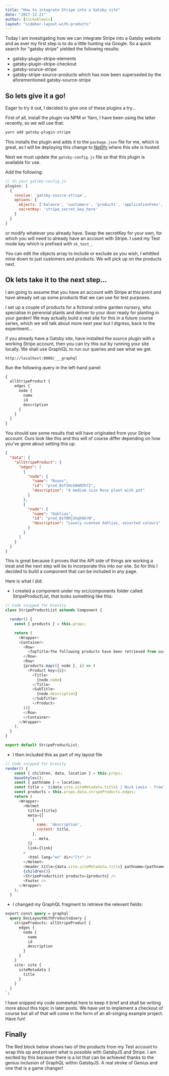 ```yaml
---
title: "How to integrate Stripe into a Gatsby site"
date: "2017-12-21"
author: [nickeblewis]
layout: "sidebar-layout-with-products"
---
```


Today I am investigating how we can integrate Stripe into a Gatsby website and as ever my first step is to do a little hunting via Google. So a quick search for "gatsby stripe" yielded the following results:

* gatsby-plugin-stripe-elements
* gatsby-plugin-stripe-checkout
* gatsby-source-stripe
* gatsby-stripe-source-products which has now been superseded by the aforementioned gatsby-source-stripe

## So lets give it a go!

Eager to try it out, I decided to give one of these plugins a try...

First of all, install the plugin via NPM or Yarn, I have been using the latter recently, so we will use that:

```bash
yarn add gatsby-plugin-stripe
```

This installs the plugin and adds it to the ```package.json``` file for me, which is great, as I will be deploying this change to [Netlify](https://netlify.com) where this site is hosted.

Next we must update the ```gatsby-config.js``` file so that this plugin is available for use.

Add the following:

```JavaScript
// In your gatsby-config.js
plugins: [
  {
    resolve: `gatsby-source-stripe`,
    options: {
      objects: ['balance', 'customers', 'products', 'applicationFees', 'skus', 'subscriptions'],
      secretKey: 'stripe_secret_key_here'
    }
  }
]
```

or modify whatever you already have. Swap the secretKey for your own, for which you will need to already have an account with Stripe. I used my Test mode key which is prefixed with ```sk_test_```.

You can edit the objects array to include or exclude as you wish, I whittled mine down to just customers and products. We will pick up on the products next.

## Ok lets take it to the next step...

I am going to assume that you have an account with Stripe at this point and have already set up some products that we can use for test purposes.

I set up a couple of products for a fictional online garden nursery, who specialise in perennial plants and deliver to your door ready for planting in your garden! We may actually build a real site for this in a future course series, which we will talk about more next year but I digress, back to the experiment...

if you already have a Gatsby site, have installed the source plugin with a working Stripe account, then you can try this out by running your site locally. We shall use GraphiQL to run our queries and see what we get.

```
http://localhost:8000/___graphql
```

Run the following query in the left-hand panel:

```GraphQL
{
  allStripeProduct {
    edges {
      node {
        name
        id
        description
      }
    }
  }
}
```

You should see some results that will have originated from your Stripe account. Ours look like this and this will of course differ depending on how you've gone about setting this up.

```json
{
  "data": {
    "allStripeProduct": {
      "edges": [
        {
          "node": {
            "name": "Roses",
            "id": "prod_BzT1Hcb0mMZkfI",
            "description": "A medium size Rose plant with pot"
          }
        },
        {
          "node": {
            "name": "Dahlias",
            "id": "prod_BzT0MjShqh6KrN",
            "description": "Lovely scented dahlias, assorted colours"
          }
        }
      ]
    }
  }
}
```

This is great because it proves that the API side of things are working a treat and the next step will be to incorporate this into our site. So for this I decided to build a component that can be included in any page.

Here is what I did:

* I created a component under my src/components folder called StripeProductList, that looks something like this:

```JavaScript
// Code snipped for brevity
class StripeProductList extends Component {

  render() {
    const { products } = this.props;

    return (
      <Wrapper>
      <Container>
        <Row>
          <TopTitle>The following products have been retrieved from our Stripe account!</TopTitle>
        </Row>
        <Row>
        {products.map(({ node }, i) => (
          <Product key={i}>
            <Title>
              {node.name}
            </Title>
            <SubTitle>
              {node.description}
            </SubTitle>
            </Product>
        ))}
        </Row>
        </Container>
      </Wrapper>
    );
  }
}

export default StripeProductList;
```

* I then included this as part of my layout file

```JavaScript
// Code snipped for brevity
render() {
    const { children, data, location } = this.props;
    baseStyles();
    const { pathname } = location;
    const title = `${data.site.siteMetadata.title} | Nick Lewis - freelance web developer`;
    const products = this.props.data.stripeProducts.edges;
    return (
      <Wrapper>
        <Helmet
          title={title}
          meta={[
            {
              name: 'description',
              content: title,
            },
            ...meta,
          ]}
          link={link}
        >
          <html lang="en" dir="ltr" />
        </Helmet>
        <Header title={data.site.siteMetadata.title} pathname={pathname} />
        {children()}
        <StripeProductList products={products} />
        <Footer />
      </Wrapper>
    );
  }
  ```
* I changed my GraphQL fragment to retrieve the relevant fields:
```GraphQL
export const query = graphql`
  query DocLayoutWithProductsQuery {
    stripeProducts: allStripeProduct {
      edges {
        node {
          name
          id
          description
        }
      }
    }
    site: site {
      siteMetadata {
        title
      }
    }
  }
`;
```

I have snipped my code somewhat here to keep it brief and shall be writing more about this topic in later posts. We have yet to implement a checkout of course but all of that will come in the form of an all-singing example project. Have fun!

## Finally

The Red block below shows two of the products from my Test account to wrap this up and present what is possible with GatsbyJS and Stripe. I am excited by this because there is a lot that can be achieved thanks to the genius inclusion of GraphQL within GatsbyJS. A real stroke of Genius and one that is a game changer!
